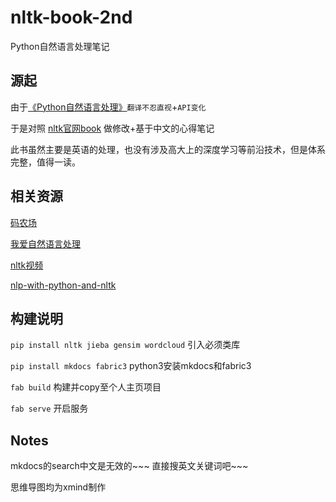 # nltk-book-2nd
Python自然语言处理笔记

## 源起
由于[《Python自然语言处理》](https://item.jd.com/11487324.html)``翻译不忍直视``+``API变化``

于是对照 [nltk官网book](http://www.nltk.org/book/) 做修改+基于中文的心得笔记

此书虽然主要是英语的处理，也没有涉及高大上的深度学习等前沿技术，但是体系完整，值得一读。

## 相关资源
[码农场](http://www.hankcs.com/nlp)

[我爱自然语言处理](http://www.52nlp.cn/)

[nltk视频](https://space.bilibili.com/93328009?spm_id_from=333.338.viewbox_report.7#/channel/detail?cid=25850)

[nlp-with-python-and-nltk](https://github.com/PrestonNalls/nlp-with-python-and-nltk)

## 构建说明
`pip install nltk jieba gensim wordcloud` 引入必须类库

`pip install mkdocs fabric3` python3安装mkdocs和fabric3

`fab build` 构建并copy至个人主页项目

`fab serve` 开启服务

## Notes
mkdocs的search中文是无效的~~~ 直接搜英文关键词吧~~~

思维导图均为xmind制作
